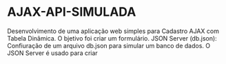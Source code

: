 # AJAX-API-SIMULADA
Desenvolvimento de uma aplicação web simples para Cadastro AJAX com Tabela Dinâmica. O bjetivo foi criar um formulário. JSON Server (db.json): Confiuração de um arquivo db.json para simular um banco de dados. O JSON Server é usado para criar 

